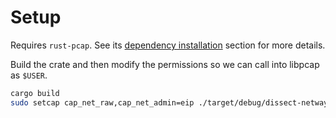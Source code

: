 # Setup

Requires `rust-pcap`. See its [dependency installation](https://github.com/rust-pcap/pcap#installing-dependencies) section for more details.

Build the crate and then modify the permissions so we can call into libpcap as `$USER`.

```bash
cargo build
sudo setcap cap_net_raw,cap_net_admin=eip ./target/debug/dissect-netwayste
```

